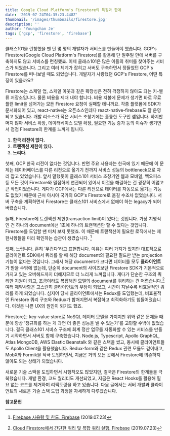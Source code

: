 ```yaml
---
title: Google Cloud Platform's Firestore의 특징과 한계
date: '2019-07-24T04:35:23.448Z'
thumbnail: '/images/thumbnails/firestore.jpg'
description: ''
author: 'Youngchan Je'
tags: ['gcp', 'firestore', 'firebase']
---
```


클래스101을 런칭했을 땐 단 몇 명의 개발자가 서비스를 만들어야 했습니다. GCP's Firestore(Google Cloud Platform's Firestore)를 활용해 단 일주일 만에 서버를 구축하지도 않고 서비스를 런칭했죠. 이제 클래스101은 많은 이들의 취미를 찾아주는 서비스가 되었습니다. 그리고 여러 체계가 잡히고 서버도 구축하면서 정들었던 GCP's Firestore를 떠나보낼 때도 되었습니다. 개발자가 사랑했던 GCP's Firestore, 어떤 특징이 있을까요?

Firestore는 스케일 업, 스케일 아웃과 같은 확장성은 전혀 걱정하지 않아도 되는 키-밸류 저장소입니다. 물론 비용을 제때 내야 합니다. 비용 지불에 문제가 생기면 바로 무료 플랜 limit을 넘어가는 모든 Firestore 요청이 실패할 테니까요. 각종 플랫폼에 SDK가 문서화되어 있고, react-native는 오픈소스인데다 react-native-firebase도 잘 운영되고 있습니다. 개발 리소스가 적은 서비스 초창기에는 훌륭한 도구인 셈입니다. 하지만 머지 않아 서비스 확장, 데이터베이스 모델 확장, 필요한 기능 증가 등의 이슈가 생기면서 점점 Firestore의 한계를 느끼게 됩니다.

1. **한국 리전이 없다.**
2. **트랜잭션 제한이 있다.**
3. **느리다.**

첫째, GCP 한국 리전이 없다는 것입니다. 반면 주요 사용자는 한국에 있기 때문에 이 문제는 데이터베이스를 다른 리전으로 옮기기 전까지 서비스 성능의 bottleneck으로 자리 잡고 있었습니다. 앞서 말했듯이 클래스101 서비스 초창기엔 웹과 모바일, 백오피스 등 모든 것이 Firestore와 밀접하게 연관되어 있어서 이것을 해결하는 건 굉장히 어렵고 큰 작업이었습니다. 게다가 GCP에서는 다른 리전으로 데이터를 자동으로 옮기는 기능도 없었기 때문에 근처 아시아 국가의 GCP's Firestore로 옮길 수조차 없었습니다. 서버 구축을 계획하면서 Firestore는 클래스101 서비스에서 없애야 하는 legacy가 되어버렸습니다.

둘째, Firestore에 트랜잭션 제한(transaction limit)이 있다는 것입니다. 가장 치명적인 건 하나의 document에선 1초에 하나의 트랜잭션만 할 수 있다는 것입니다. Firestore를 도입할 땐 미처 보지 못했죠. 이 때문에 트랜잭션이 필요한 로직에서는 제한사항들을 미리 확인하는 습관이 생겼습니다. [^1]

셋째, 느립니다. 흔히 '무겁다'라고 표현합니다. 이유는 여러 가지가 있지만 대표적으로 클라이언트 SDK에서 쿼리를 할 때 해당 document의 필요한 필드만 받는 projection 기능이 없다는 것입니다. 그래서 해당 document가 크다면 데이터를 모두 **클라이언트**가 받을 수밖에 없는데, 단순히 document의 사이즈보단 Firestore SDK가 기본적으로 가지고 있는 오버헤드까지 더해지므로 더 느리게 느껴집니다. 게다가 단순한 구조의 쿼리만 지원이 되고, 조금이라도 복잡해진 모델의 document를 쿼리하는 건 어렵습니다.[^2] 여러 제약사항은 고스란히 클라이언트의 부담이 되었고, 시간이 지날수록 비효율적인 쿼리를 하게 되었습니다. 심지어 당시 클라이언트에서는 Redux를 도입했는데, 비효율적인 Firestore 쿼리 구조와 Redux가 합쳐지면서 복잡하고 최적화하기도 힘들어졌습니다. 이것은 나쁜 UX의 원인이 되기도 했죠.

Firestore는 key-value store로 NoSQL 데이터 모델을 가지지만 위와 같은 문제들 때문에 항상 '정규화를 하는 게 과연 더 좋은 성능을 낼 수 있는가'를 고민할 수밖에 없었습니다. 결국 클래스101 서비스 구조에 회계 정산 업무를 자동화할 수 있는 서비스를 만들기 시작하면서 서버도 함께 구축했습니다. Node.js, Typescript, Apollo GraphQL, Atlas MongoDB, AWS Elastic Beanstalk 와 같은 스택을 썼고, 동시에 클라이언트들도 Apollo Client을 활용했습니다. Redux-form와 같은 Redux 관련 모듈도 걷어내고, MobX와 Formik을 적극 도입하면서, 지금은 거의 모든 곳에서 Firestore에 의존하지 않아도 되는 상태가 되었습니다.

새로운 기술 스택을 도입하면서 시행착오도 많았지만, 결국은 Firestore의 한계들을 극복했습니다. 개발 환경, 코드 퀄리티도 개선되었고, 지금은 React Hooks를 활용해 필요 없는 코드를 제거하며 리팩토링을 하고 있습니다. 다음 글에서는 서버 개발과 클라이언트의 새로운 기술 스택 도입 과정을 자세하게 다루겠습니다.

**참고문헌**

[^1]: [Firebase 사용량 및 한도, Firebase](https://firebase.google.com/docs/firestore/quotas#writes_and_transactions) (2019.07.23)
[^2]: [Cloud Firestore에서 간단한 쿼리 및 복합 쿼리 실행, Firebase](https://firebase.google.com/docs/firestore/query-data/queries?hl=ko) (2019.07.23)
